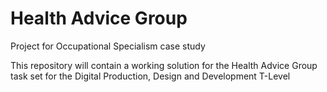 # Health Advice Group

Project for Occupational Specialism case study

This repository will contain a working solution for the Health Advice Group task set for the Digital Production, Design and Development T-Level
